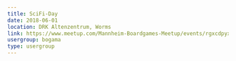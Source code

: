 ```yaml
---
title: SciFi-Day
date: 2018-06-01
location: DRK Altenzentrum, Worms
link: https://www.meetup.com/Mannheim-Boardgames-Meetup/events/rgxcdpyxjbcb/
usergroup: bogama
type: usergroup
---
```

